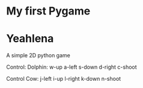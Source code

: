 # My first Pygame
# Yeahlena
A simple 2D python game

Control: Dolphin:
w-up
a-left
s-down
d-right
c-shoot

Control Cow:
j-left
i-up
l-right
k-down
n-shoot
